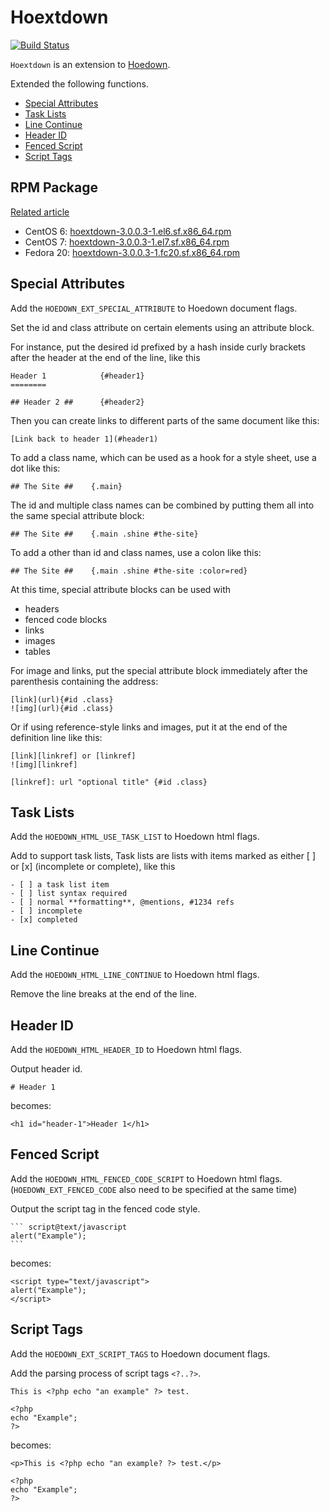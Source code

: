 # Hoextdown

[![Build Status](https://api.travis-ci.org/kjdev/hoextdown.png?branch=master)](https://travis-ci.org/kjdev/hoextdown)

`Hoextdown` is an extension to [Hoedown](https://github.com/hoedown/hoedown).

Extended the following functions.

* [Special Attributes](#special-attributes)
* [Task Lists](#task-lists)
* [Line Continue](#line-continue)
* [Header ID](#header-id)
* [Fenced Script](#fenced-script)
* [Script Tags](#script-tags)

## RPM Package

[Related article](http://hiden.samurai-factory.jp/c/hoextdown/download)

* CentOS 6: [hoextdown-3.0.0.3-1.el6.sf.x86_64.rpm](http://hiden.samurai-factory.jp/download/rpm/el6/hoextdown-3.0.0.3-1.el6.sf.x86_64.rpm)
* CentOS 7: [hoextdown-3.0.0.3-1.el7.sf.x86_64.rpm](http://hiden.samurai-factory.jp/download/rpm/el7/hoextdown-3.0.0.3-1.el7.sf.x86_64.rpm)
* Fedora 20: [hoextdown-3.0.0.3-1.fc20.sf.x86_64.rpm](http://hiden.samurai-factory.jp/download/rpm/fc20/hoextdown-3.0.0.3-1.fc20.sf.x86_64.rpm)

## Special Attributes

Add the `HOEDOWN_EXT_SPECIAL_ATTRIBUTE` to Hoedown document flags.

Set the id and class attribute on certain elements using an attribute block.

For instance, put the desired id prefixed by a hash inside curly brackets after
the header at the end of the line, like this

```
Header 1            {#header1}
========

## Header 2 ##      {#header2}
```

Then you can create links to different parts of the same document like this:

```
[Link back to header 1](#header1)
```

To add a class name, which can be used as a hook for a style sheet, use a dot
like this:

```
## The Site ##    {.main}
```

The id and multiple class names can be combined by putting them all into the
same special attribute block:

```
## The Site ##    {.main .shine #the-site}
```

To add a other than id and class names, use a colon like this:

```
## The Site ##    {.main .shine #the-site :color=red}
```

At this time, special attribute blocks can be used with

* headers
* fenced code blocks
* links
* images
* tables

For image and links, put the special attribute block immediately after the
parenthesis containing the address:

```
[link](url){#id .class}
![img](url){#id .class}
```

Or if using reference-style links and images, put it at the end of the
definition line like this:

```
[link][linkref] or [linkref]
![img][linkref]

[linkref]: url "optional title" {#id .class}
```

## Task Lists

Add the `HOEDOWN_HTML_USE_TASK_LIST` to Hoedown html flags.

Add to support task lists, Task lists are lists with items marked as either [ ]
or [x] (incomplete or complete), like this

```
- [ ] a task list item
- [ ] list syntax required
- [ ] normal **formatting**, @mentions, #1234 refs
- [ ] incomplete
- [x] completed
```

## Line Continue

Add the `HOEDOWN_HTML_LINE_CONTINUE` to Hoedown html flags.

Remove the line breaks at the end of the line.

## Header ID

Add the `HOEDOWN_HTML_HEADER_ID` to Hoedown html flags.

Output header id.

```
# Header 1
```

becomes:

```
<h1 id="header-1">Header 1</h1>
```

## Fenced Script

Add the `HOEDOWN_HTML_FENCED_CODE_SCRIPT` to Hoedown html flags.
(`HOEDOWN_EXT_FENCED_CODE` also need to be specified at the same time)

Output the script tag in the fenced code style.

    ``` script@text/javascript
    alert("Example");
    ```

becomes:

```
<script type="text/javascript">
alert("Example");
</script>
```

## Script Tags

Add the `HOEDOWN_EXT_SCRIPT_TAGS` to Hoedown document flags.

Add the parsing process of script tags `<?..?>`.

```
This is <?php echo "an example" ?> test.

<?php
echo "Example";
?>
```

becomes:

```
<p>This is <?php echo "an example? ?> test.</p>

<?php
echo "Example";
?>
```
